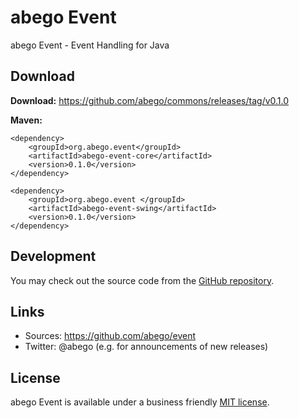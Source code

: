 # abego Event

abego Event - Event Handling for Java

## Download

__Download:__ https://github.com/abego/commons/releases/tag/v0.1.0

__Maven:__

```
<dependency>
    <groupId>org.abego.event</groupId>
    <artifactId>abego-event-core</artifactId>
    <version>0.1.0</version>
</dependency>
```

```
<dependency>
    <groupId>org.abego.event </groupId>
    <artifactId>abego-event-swing</artifactId>
    <version>0.1.0</version>
</dependency>
```

## Development

You may check out the source code from the [GitHub repository](https://github.com/abego/event).

## Links

- Sources: https://github.com/abego/event
- Twitter: @abego (e.g. for announcements of new releases)

## License

abego Event is available under a business friendly [MIT license](https://www.abego-software.de/legal/mit-license.html).
